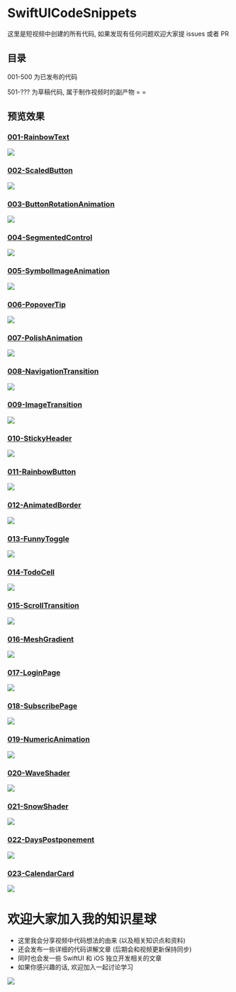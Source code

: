 # SwiftUICodeSnippets
这里是短视频中创建的所有代码, 如果发现有任何问题欢迎大家提 issues 或者 PR

## 目录
001-500 为已发布的代码

501-??? 为草稿代码, 属于制作视频时的副产物 = =

## 预览效果

### [001-RainbowText](/SwiftUICodeSnippets/001-RainbowText)
<img src="Gifs/001.gif"/>

### [002-ScaledButton](/SwiftUICodeSnippets/002-ScaledButton)
<img src="Gifs/002.gif"/>

### [003-ButtonRotationAnimation](/SwiftUICodeSnippets/003-ButtonRotationAnimation)
<img src="Gifs/003.gif"/>

### [004-SegmentedControl](/SwiftUICodeSnippets/004-SegmentedControl)
<img src="Gifs/004.gif"/>

### [005-SymbolImageAnimation](/SwiftUICodeSnippets/005-SymbolImageAnimation)
<img src="Gifs/005.gif"/>

### [006-PopoverTip](/SwiftUICodeSnippets/006-PopoverTip)
<img src="Gifs/006.gif"/>

### [007-PolishAnimation](/SwiftUICodeSnippets/007-PolishAnimation)
<img src="Gifs/007.gif"/>

### [008-NavigationTransition](/SwiftUICodeSnippets/008-NavigationTransition)
<img src="Gifs/008.gif"/>

### [009-ImageTransition](/SwiftUICodeSnippets/009-ImageTransition)
<img src="Gifs/009.gif"/>

### [010-StickyHeader](/SwiftUICodeSnippets/010-StickyHeader)
<img src="Gifs/010.gif"/>

### [011-RainbowButton](/SwiftUICodeSnippets/011-RainbowButton)
<img src="Gifs/011.gif"/>

### [012-AnimatedBorder](/SwiftUICodeSnippets/012-AnimatedBorder)
<img src="Gifs/012.gif"/>

### [013-FunnyToggle](/SwiftUICodeSnippets/013-FunnyToggle)
<img src="Gifs/013.gif"/>

### [014-TodoCell](/SwiftUICodeSnippets/014-TodoCell)
<img src="Gifs/014.gif"/>

### [015-ScrollTransition](/SwiftUICodeSnippets/015-ScrollTransition)
<img src="Gifs/015.gif"/>

### [016-MeshGradient](/SwiftUICodeSnippets/016-MeshGradient)
<img src="Gifs/016.gif"/>

### [017-LoginPage](/SwiftUICodeSnippets/017-LoginPage)
<img src="Gifs/017.gif"/>

### [018-SubscribePage](/SwiftUICodeSnippets/018-SubscribePage)
<img src="Gifs/018.gif"/>

### [019-NumericAnimation](/SwiftUICodeSnippets/019-NumericAnimation)
<img src="Gifs/019.gif"/>

### [020-WaveShader](/SwiftUICodeSnippets/020-WaveShader)
<img src="Gifs/020.gif"/>

### [021-SnowShader](/SwiftUICodeSnippets/021-SnowShader)
<img src="Gifs/021.gif"/>

### [022-DaysPostponement](/SwiftUICodeSnippets/022-DaysPostponement)
<img src="Gifs/022.gif"/>

### [023-CalendarCard](/SwiftUICodeSnippets/023-CalendarCard)
<img src="Gifs/023.gif"/>

# 欢迎大家加入我的知识星球
- 这里我会分享视频中代码想法的由来 (以及相关知识点和资料)
- 还会发布一些详细的代码讲解文章 (后期会和视频更新保持同步)
- 同时也会发一些 SwiftUI 和 iOS 独立开发相关的文章
- 如果你感兴趣的话, 欢迎加入一起讨论学习

<img src="Sponsorship/51111854458284T4.JPG">
